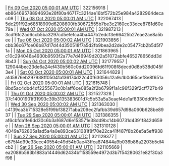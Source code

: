 | [Fri 09 Oct 2020 05:00:01 AM UTC](https://transfer.sh/KZPc4/dashninja-dbdump-20201009070001.tar.bz2) | 322156918 | eb86469578894693e28f80a46717c3214ae16bf572b25e984a4282964decac08 | 
| [Thu 08 Oct 2020 05:00:01 AM UTC]() | 322067413 | 5dc291f92b68518909d6208600fb30672555b7be3c2160cc33dce8781d60e79a | 
| [Wed 07 Oct 2020 05:00:01 AM UTC]() | 321987213 | 3cdf6fc2ad6ccb5ba3297cd5efefca4ba447b2edc13e66425b27eae2ae8a5bee | 
| [Tue 06 Oct 2020 05:00:02 AM UTC](https://transfer.sh/10iKwD/dashninja-dbdump-20201006070002.tar.bz2) | 321903856 | cbb36c67fce06b87d17d44d350518f7a5d2fb9bea2d2de2c05477cb2b5d5f71a | 
| [Mon 05 Oct 2020 05:00:01 AM UTC]() | 321863965 | c10c294046a4930b9593f2a77e7d46949d202a51072abfe465278656dd3d8b43 | 
| [Sun 04 Oct 2020 05:00:02 AM UTC](https://transfer.sh/14oDWm/dashninja-dbdump-20201004070002.tar.bz2) | 321779557 | 129044bec23de6a24ef430b560c0dd20096fd61f908f8decd0d8b538d045f3e4 | 
| [Sat 03 Oct 2020 05:00:01 AM UTC]() | 321644829 | afd5876eb297938ff05041a136174d22c40f63056c12a9c1b0d65cef8e8f651a | 
| [Fri 02 Oct 2020 05:00:01 AM UTC]() | 321615748 | 8bd5ac4dbd4df2255673c0b1aff6ce085a2f2b6799f1a1c96f329f2cff727b49 | 
| [Thu 01 Oct 2020 05:00:02 AM UTC](https://transfer.sh/wtR9t/dashninja-dbdump-20201001070002.tar.bz2) | 321527328 | 37c14001901f31993c39b3135383601d7c5b53a5a3eaef4de1af8330dd0ffc3e | 
| [Wed 30 Sep 2020 05:00:02 AM UTC]() | 321363030 | c4139ca3b715328e5f99bf38271aba209ec2fafbb39d657d98a060b628be8937 | 
| [Tue 29 Sep 2020 05:00:01 AM UTC]() | 321386355 | af6cbfda1fe6dd30c6b3a1687d6e153571e38dd9bc14b60731d4391f842d659e | 
| [Mon 28 Sep 2020 05:00:01 AM UTC]() | 321310128 | 4049a762805a1ad5a4a0e893ce631081f8f70e22ca41f487f8b26e5a5eff938f | 
| [Sun 27 Sep 2020 05:00:01 AM UTC]() | 321129377 | c675f4d99e33ecc40554c49d54b0ae43ffca874844a9b036b86a2203b5df4cb2 | 
| [Sat 26 Sep 2020 05:00:01 AM UTC]() | 321105669 | ea2089b593b1883a14446d62434bf158559e4972d3b7f54280621e82f30a3f98 | 
